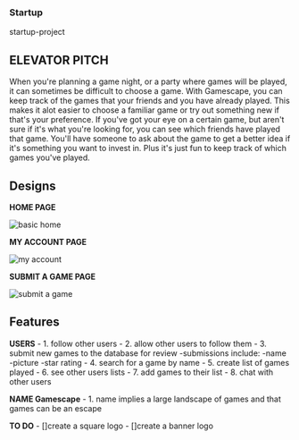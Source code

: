 ### Startup
startup-project

## ELEVATOR PITCH

When you're planning a game night, or a party where games will be played, it can sometimes be difficult to choose a game. With Gamescape, you can keep track of the games that your friends and you have already played. This makes it alot easier to choose a familiar game or try out something new if that's your preference. If you've got your eye on a certain game, but aren't sure if it's what you're looking for, you can see which friends have played that game. You'll have someone to ask about the game to get a better idea if it's something you want to invest in. Plus it's just fun to keep track of which games you've played.

## Designs

**HOME PAGE**

![basic home](https://github.com/lexiloocastle/startup/assets/156277323/1ed4ac94-9d8d-45df-9c3a-31f05f2f667c)


**MY ACCOUNT PAGE**

![my account](https://github.com/lexiloocastle/startup/assets/156277323/079776f3-87ea-41f0-bf08-15fa0deac7a6)


**SUBMIT A GAME PAGE**

![submit a game](https://github.com/lexiloocastle/startup/assets/156277323/1759f766-b93c-4e19-8f89-df3866d89838)

## Features

**USERS** 
        - 1. follow other users
        - 2. allow other users to follow them
        - 3. submit new games to the database for review
            -submissions include:
                -name
                -picture
                -star rating
        - 4. search for a game by name
        - 5. create list of games played
        - 6. see other users lists
        - 7. add games to their list
        - 8. chat with other users

**NAME Gamescape**
        - 1. name implies a large landscape of games and that games can be an escape

**TO DO**
        - []create a square logo
        - []create a banner logo
